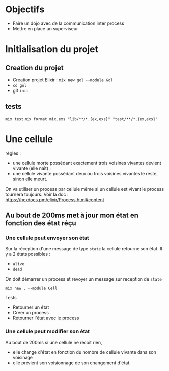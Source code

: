 # Objectifs

- Faire un dojo avec de la communication inter process
- Mettre en place un superviseur

# Initialisation du projet

## Creation du projet

- Creation projet Elixir : `mix new gol --module Gol`
- `cd gol`
- git `init`

## tests

`mix test`
`mix format mix.exs "lib/**/*.{ex,exs}" "test/**/*.{ex,exs}"`

# Une cellule

règles :
- une cellule morte possédant exactement trois voisines vivantes devient vivante (elle naît) ;
- une cellule vivante possédant deux ou trois voisines vivantes le reste, sinon elle meurt.

On va utiliser un process par cellule même si un cellule est vivant le process tournera toujours.
Voir la doc : https://hexdocs.pm/elixir/Process.html#content

## Au bout de 200ms met à jour mon état en fonction des état réçu

### Une cellule peut envoyer son état

Sur la réception d'une message de type `state` la cellule retourne son état.
Il y a 2 états possibles :
- `alive`
- `dead`

On doit démarrer un process et revoyer un message sur reception de `state`

`mix new . --module Cell`

Tests
- Retourner un état
- Créer un process
- Retourner l'état avec le process

### Une cellule peut modifier son état

Au bout de 200ms si une cellule ne recoit rien,
- elle change d'état en fonction du nombre de cellule vivante dans son voisinage
- elle prévient son voisionnage de son changement d'état.
